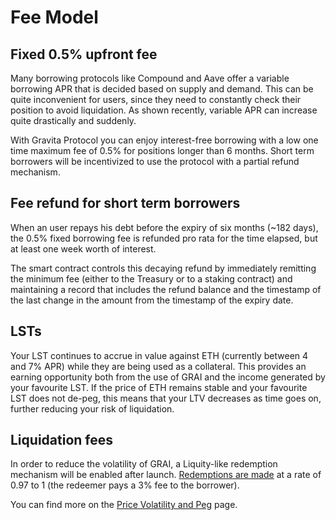 # Fee Model

## Fixed 0.5% upfront fee

Many borrowing protocols like Compound and Aave offer a variable borrowing APR that is decided based on supply and demand. This can be quite inconvenient for users, since they need to constantly check their position to avoid liquidation. As shown recently, variable APR can increase quite drastically and suddenly. 

With Gravita Protocol you can enjoy interest-free borrowing with a low one time maximum fee of 0.5% for positions longer than 6 months. Short term borrowers will be incentivized to use the protocol with a partial refund mechanism.

## Fee refund for short term borrowers
When an user repays his debt before the expiry of six months (~182 days), the 0.5% fixed borrowing fee is refunded pro rata for the time elapsed, but at least one week worth of interest. 

The smart contract controls this decaying refund by immediately remitting the minimum fee (either to the Treasury or to a staking contract) and maintaining a record that includes the refund balance and the timestamp of the last change in the amount from the timestamp of the expiry date.

## LSTs

Your LST continues to accrue in value against ETH (currently between 4 and 7% APR) while they are being used as a collateral. This provides an earning opportunity both from the use of GRAI and the income generated by your favourite LST. If the price of ETH remains stable and your favourite LST does not de-peg, this means that your LTV decreases as time goes on, further reducing your risk of liquidation.

## Liquidation fees

In order to reduce the volatility of GRAI, a Liquity-like redemption mechanism will be enabled after launch. [Redemptions are made](docs\2.HowDoesGravitaWork\RedemptionsAndLiquidations.md) at a rate of 0.97 to 1 (the redeemer pays a 3% fee to the borrower).

You can find more on the [Price Volatility and Peg](/docs/2.HowDoesGravitaWork/Price%20Volatilityand%20Peg.md) page.